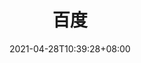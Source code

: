 ---
title: "百度"
date: 2021-04-28T10:39:28+08:00
draft: false
# page title background image
bg_image: "images/backgrounds/page-title.jpg"
# meta description
partner_description : "123123"
# course thumbnail
partner_image: "images/scholarship/scholarship.jpg"
partner_link: "https://www.baidu.com"
# type
type: "partner"
---
